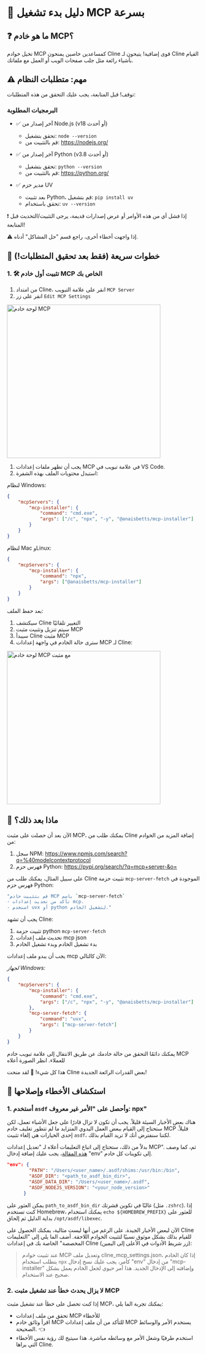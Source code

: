 # 🚀 دليل بدء تشغيل MCP بسرعة

## ❓ ما هو خادم MCP؟

تخيل خوادم MCP كمساعدين خاصين يمنحون Cline قوى إضافية! يتيحون لـ Cline القيام بأشياء رائعة مثل جلب صفحات الويب أو العمل مع ملفاتك.

## ⚠️ مهم: متطلبات النظام

توقف! قبل المتابعة، يجب عليك التحقق من هذه المتطلبات:

### البرمجيات المطلوبة

-   ✅ آخر إصدار من Node.js (v18 أو أحدث)

    -   تحقق بتشغيل: `node --version`
    -   قم بالتثبيت من: <https://nodejs.org/>

-   ✅ آخر إصدار من Python (v3.8 أو أحدث)

    -   تحقق بتشغيل: `python --version`
    -   قم بالتثبيت من: <https://python.org/>

-   ✅ مدير حزم UV
    -   بعد تثبيت Python، قم بتشغيل: `pip install uv`
    -   تحقق باستخدام: `uv --version`

❗ إذا فشل أي من هذه الأوامر أو عرض إصدارات قديمة، يرجى التثبيت/التحديث قبل المتابعة!

⚠️ إذا واجهت أخطاء أخرى، راجع قسم "حل المشاكل" أدناه.

## 🎯 خطوات سريعة (فقط بعد تحقيق المتطلبات!)

### 1. 🛠️ تثبيت أول خادم MCP الخاص بك

1. من امتداد Cline، انقر على علامة التبويب `MCP Server`
1. انقر على زر `Edit MCP Settings`

 <img src="https://github.com/user-attachments/assets/abf908b1-be98-4894-8dc7-ef3d27943a47" alt="لوحة خادم MCP" width="400" />

1. يجب أن تظهر ملفات إعدادات MCP في علامة تبويب في VS Code.
1. استبدل محتويات الملف بهذه الشفرة:

لنظام Windows:

```json
{
	"mcpServers": {
		"mcp-installer": {
			"command": "cmd.exe",
			"args": ["/c", "npx", "-y", "@anaisbetts/mcp-installer"]
		}
	}
}
```

لنظام Mac وLinux:

```json
{
	"mcpServers": {
		"mcp-installer": {
			"command": "npx",
			"args": ["@anaisbetts/mcp-installer"]
		}
	}
}
```

بعد حفظ الملف:

1. سيكتشف Cline التغيير تلقائيًا
2. سيتم تنزيل وتثبيت مثبت MCP
3. سيبدأ Cline مثبت MCP
4. سترى حالة الخادم في واجهة إعدادات MCP لـ Cline:

<img src="https://github.com/user-attachments/assets/2abbb3de-e902-4ec2-a5e5-9418ed34684e" alt="لوحة خادم MCP مع مثبت" width="400" />

## 🤔 ماذا بعد ذلك؟

الآن بعد أن حصلت على مثبت MCP، يمكنك طلب من Cline إضافة المزيد من الخوادم من:

1. سجل NPM: <https://www.npmjs.com/search?q=%40modelcontextprotocol>
2. فهرس حزم Python: <https://pypi.org/search/?q=mcp+server-&o=>

على سبيل المثال، يمكنك طلب من Cline تثبيت حزمة `mcp-server-fetch` الموجودة في فهرس حزم Python:

```bash
"قم بتثبيت خادم MCP باسم `mcp-server-fetch`
- تأكد من تحديث إعدادات mcp.
- استخدم uvx أو python لتشغيل الخادم."
```

يجب أن تشهد Cline:

1. تثبيت حزمة python `mcp-server-fetch`
1. تحديث ملف إعدادات mcp json
1. بدء تشغيل الخادم وبدء تشغيل الخادم

يجب أن يبدو ملف إعدادات mcp الآن كالتالي:

_لجهاز Windows:_
```json
{
	"mcpServers": {
		"mcp-installer": {
			"command": "cmd.exe",
			"args": ["/c", "npx", "-y", "@anaisbetts/mcp-installer"]
		},
		"mcp-server-fetch": {
			"command": "uvx",
			"args": ["mcp-server-fetch"]
		}
	}
}
```

يمكنك دائمًا التحقق من حالة خادمك عن طريق الانتقال إلى علامة تبويب خادم MCP للعملاء. انظر الصورة أعلاه

هذا كل شيء! 🎉 لقد منحت Cline بعض القدرات الرائعة الجديدة!

## 📝 استكشاف الأخطاء وإصلاحها

### 1. أستخدم `asdf` وأحصل على "الأمر غير معروف: npx"

هناك بعض الأخبار السيئة قليلاً. يجب أن تكون لا تزال قادرًا على جعل الأشياء تعمل، لكن ستحتاج إلى القيام ببعض العمل اليدوي المتزايد ما لم تتطور تغليف خادم MCP قليلاً. إحدى الخيارات هي إلغاء تثبيت `asdf`، لكننا سنفترض أنك لا تريد القيام بذلك.

بدلاً من ذلك، ستحتاج إلى اتباع التعليمات أعلاه لـ "تعديل إعدادات MCP". ثم، كما وصف [هذه المقالة](https://dev.to/cojiroooo/mcp-using-node-on-asdf-382n)، يجب عليك إضافة إدخال "env" إلى تكوينات كل خادم.

```json
"env": {
        "PATH": "/Users/<user_name>/.asdf/shims:/usr/bin:/bin",
        "ASDF_DIR": "<path_to_asdf_bin_dir>",
        "ASDF_DATA_DIR": "/Users/<user_name>/.asdf",
        "ASDF_NODEJS_VERSION": "<your_node_version>"
      }
```

يمكن العثور على `path_to_asdf_bin_dir` غالبًا في تكوين قشرتك (مثل `.zshrc`). إذا كنت تستخدم Homebrew، يمكنك استخدام `echo ${HOMEBREW_PREFIX}` للعثور على بداية الدليل ثم إلحاق `/opt/asdf/libexec`.

الآن لبعض الأخبار الجيدة. على الرغم من أنها ليست مثالية، يمكنك الحصول على Cline للقيام بذلك بشكل موثوق نسبيًا لتثبيت الخوادم اللاحقة. أضف الما يلي إلى "التعليمات المخصصة" الخاصة بك في إعدادات Cline (زر شريط الأدوات في الأعلى إلى اليمين):

> عند تثبيت خوادم MCP وتعديل ملف cline_mcp_settings.json، إذا كان الخادم يتطلب استخدام `npx` كأمر، يجب عليك نسخ إدخال "env" من إدخال "mcp-installer" وإضافته إلى الإدخال الجديد. هذا أمر حيوي لجعل الخادم يعمل بشكل صحيح عند الاستخدام.

### 2. لا يزال يحدث خطأ عند تشغيل مثبت MCP

إذا كنت تحصل على خطأ عند تشغيل مثبت MCP، يمكنك تجربة الما يلي:

-   تحقق من ملف إعدادات MCP للأخطاء
-   اقرأ وثائق خادم MCP للتأكد من أن ملف إعدادات MCP يستخدم الأمر والوسائط الصحيحة. 👈
-   استخدم طرفيًا وشغل الأمر مع وسائطه مباشرة. هذا سيتيح لك رؤية نفس الأخطاء التي يراها Cline.